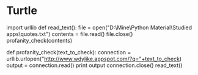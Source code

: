 # Turtle

import urllib
def read_text():
    file = open("D:\Mine\Python Material\Studied apps\quotes.txt")
    contents = file.read()
    file.close()
    profanity_check(contents)

def profanity_check(text_to_check):
    connection = urllib.urlopen("http://www.wdylike.appspot.com/?q="+text_to_check)
    output = connection.read()
    print output
    connection.close()
read_text()
